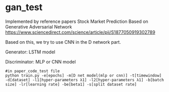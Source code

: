 # gan_test
Implemented by reference papers Stock Market Prediction Based on Generative Adversarial Network
https://www.sciencedirect.com/science/article/pii/S1877050919302789

Based on this, we try to use CNN in the D network part.

Generator: LSTM model

Discriminator: MLP or CNN model
```
#in paper_code_test file 
python train.py -e[epochs] -m[D net model(mlp or cnn)] -t[timewindow] -d[dataset] -l1[hyper-parameters λ1] -l2[hyper-parameters λ1] -b[batch size] -lr[learning rate] -be[beta1] -s[split dataset rate]
```

